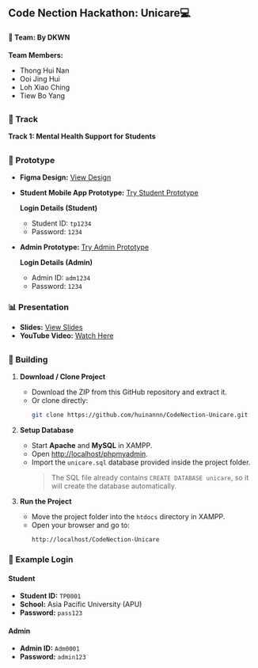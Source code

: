 ## Code Nection Hackathon: Unicare💻

#### 👤 Team: By DKWN  
**Team Members:**
- Thong Hui Nan  
- Ooi Jing Hui  
- Loh Xiao Ching  
- Tiew Bo Yang  
##

### 🎯 Track  
**Track 1: Mental Health Support for Students**  
##

### 📱 Prototype  
- **Figma Design:** [View Design](https://www.figma.com/design/xKwnchp6VxqMzbzY7f9sI0/Code-Nection-Hackathon-%7C-Prototype?t=uqxckYC87QqnD8UX-1)
- **Student Mobile App Prototype:** [Try Student Prototype](https://www.figma.com/proto/xKwnchp6VxqMzbzY7f9sI0/Code-Nection-Hackathon-%7C-Prototype?node-id=276-4272&p=f&t=YYefCVMi6NgSkl2S-1&scaling=scale-down&content-scaling=fixed&page-id=0%3A1&starting-point-node-id=276%3A4272&show-proto-sidebar=1)  

  **Login Details (Student)**  
  - Student ID: `tp1234`  
  - Password: `1234`  

- **Admin Prototype:** [Try Admin Prototype](https://www.figma.com/proto/xKwnchp6VxqMzbzY7f9sI0/Code-Nection-Hackathon-%7C-Prototype?node-id=349-8195&p=f&t=isx1f4VYbMaGFdYA-1&scaling=min-zoom&content-scaling=fixed&page-id=126%3A1525&starting-point-node-id=349%3A8195&show-proto-sidebar=1)  

  **Login Details (Admin)**  
  - Admin ID: `adm1234`  
  - Password: `1234`
    
### 📊 Presentation  
- **Slides:** [View Slides](https://www.canva.com/design/DAGx8OjPhow/pHVuAU19rF20LlD6lt7yQQ/edit)  
- **YouTube Video:** [Watch Here](https://youtu.be/NXv3FHfRpEY)  
##

### 📱 Building  
1. **Download / Clone Project**  
   - Download the ZIP from this GitHub repository and extract it.  
   - Or clone directly:  
     ```bash
     git clone https://github.com/huinannn/CodeNection-Unicare.git
     ```  

2. **Setup Database**  
   - Start **Apache** and **MySQL** in XAMPP.  
   - Open [http://localhost/phpmyadmin](http://localhost/phpmyadmin).  
   - Import the `unicare.sql` database provided inside the project folder. 
     > The SQL file already contains `CREATE DATABASE unicare`, so it will create the database automatically.  

3. **Run the Project**  
   - Move the project folder into the `htdocs` directory in XAMPP.  
   - Open your browser and go to:  
     ```
     http://localhost/CodeNection-Unicare
     ```
     
### 🔑 Example Login  
#### Student  
- **Student ID:** `TP0001`  
- **School:** Asia Pacific University (APU)  
- **Password:** `pass123`  

#### Admin  
- **Admin ID:** `Adm0001`   
- **Password:** `admin123`  
